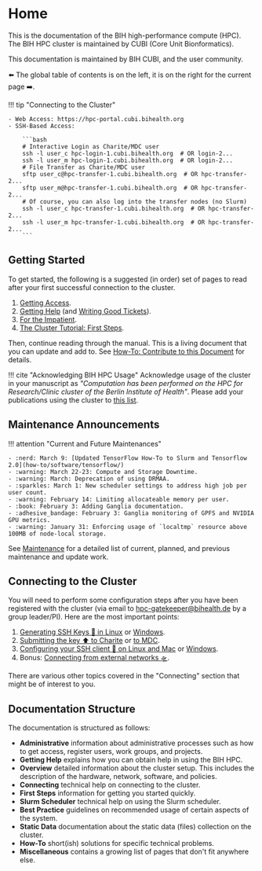 # Home

This is the documentation of the BIH high-performance compute (HPC).
The BIH HPC cluster is maintained by CUBI (Core Unit Bionformatics).

This documentation is maintained by BIH CUBI, and the user community.

:arrow_left: The global table of contents is on the left, it is on the right for the current page :arrow_right:.

!!! tip "Connecting to the Cluster"

    - Web Access: https://hpc-portal.cubi.bihealth.org
    - SSH-Based Access:

        ```bash
        # Interactive Login as Charite/MDC user
        ssh -l user_c hpc-login-1.cubi.bihealth.org  # OR login-2...
        ssh -l user_m hpc-login-1.cubi.bihealth.org  # OR login-2...
        # File Transfer as Charite/MDC user
        sftp user_c@hpc-transfer-1.cubi.bihealth.org  # OR hpc-transfer-2...
        sftp user_m@hpc-transfer-1.cubi.bihealth.org  # OR hpc-transfer-2...
        # Of course, you can also log into the transfer nodes (no Slurm)
        ssh -l user_c hpc-transfer-1.cubi.bihealth.org  # OR hpc-transfer-2...
        ssh -l user_m hpc-transfer-1.cubi.bihealth.org  # OR hpc-transfer-2...
        ```

## Getting Started

To get started, the following is a suggested (in order) set of pages to read after your first successful connection to the cluster.

1. [Getting Access](admin/getting-access).
2. [Getting Help](help/helpdesk) (and [Writing Good Tickets](help/good-tickets)).
3. [For the Impatient](overview/for-the-impatient).
4. [The Cluster Tutorial: First Steps](first-steps/episode-0).

Then, continue reading through the manual.
This is a living document that you can update and add to.
See [How-To: Contribute to this Document](how-to/misc/contribute) for details.

!!! cite "Acknowledging BIH HPC Usage"
    Acknowledge usage of the cluster in your manuscript as *"Computation has been performed on the HPC for Research/Clinic cluster of the Berlin Institute of Health"*.
    Please add your publications using the cluster to [this list](misc/publication-list).

## Maintenance Announcements

!!! attention "Current and Future Maintenances"

    - :nerd: March 9: [Updated TensorFlow How-To to Slurm and Tensorflow 2.0](how-to/software/tensorflow/)
    - :warning: March 22-23: Compute and Storage Downtime.
    - :warning: March: Deprecation of using DRMAA.
    - :sparkles: March 1: New scheduler settings to address high job per user count.
    - :warning: February 14: Limiting allocateable memory per user.
    - :book: February 3: Adding Ganglia documentation.
    - :adhesive_bandage: February 3: Ganglia monitoring of GPFS and NVIDIA GPU metrics.
    - :warning: January 31: Enforcing usage of `localtmp` resource above 100MB of node-local storage.

See [Maintenance](admin/maintenance) for a detailed list of current, planned, and previous maintenance and update work.

## Connecting to the Cluster

You will need to perform some configuration steps after you have been registered with the cluster (via email to hpc-gatekeeper@bihealth.de by a group leader/PI).
Here are the most important points:

1. [Generating SSH Keys :key: in Linux](connecting/generate-key/linux) or [Windows](connecting/generate-key/windows).
2. [Submitting the key :arrow_up: to Charite](connecting/submit-key/charite) or [to MDC](connecting/submit-key/mdc).
3. [Configuring your SSH client :wrench: on Linux and Mac](connecting/configure-ssh/linux) or [Windows](connecting/configure-ssh/windows).
4. Bonus: [Connecting from external networks :flying_saucer:](connecting/from-external).

There are various other topics covered in the "Connecting" section that might be of interest to you.

## Documentation Structure

The documentation is structured as follows:

- **Administrative** information about administrative processes such as how to get access, register users, work groups, and projects.
- **Getting Help** explains how you can obtain help in using the BIH HPC.
- **Overview** detailed information about the cluster setup.
  This includes the description of the hardware, network, software, and policies.
- **Connecting** technical help on connecting to the cluster.
- **First Steps** information for getting you started quickly.
- **Slurm Scheduler** technical help on using the Slurm scheduler.
- **Best Practice** guidelines on recommended usage of certain aspects of the system.
- **Static Data** documentation about the static data (files) collection on the cluster.
- **How-To** short(ish) solutions for specific technical problems.
- **Miscellaneous** contains a growing list of pages that don't fit anywhere else.
